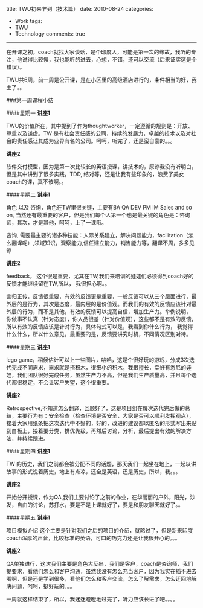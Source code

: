title: TWU初来乍到（技术篇）
date: 2010-08-24
categories:
- Work
tags:
- TWU
- Technology
comments: true
---

在开课之初，coach就找大家谈话，是个印度人，可能是第一次的缘故，我听的专注，他说得比较慢，我也能听的进去，心想，不错，还可以交流（后来证实这是个错误）。 

TWU共6周，前一周是公开课，是在小区里的高级酒店进行的，条件相当的好，我土了。。 

###第一周课程小结 

####星期一 
**讲座1**

TWU的价值所在，其中提到了作为thoughtworker，一定遵循的规则是：开放、尊重以及谦虚。TW 是有社会责任感的公司，持续的发展力，卓越的技术以及对社会的责任感让其成为业界有名的公司。呵呵，听完了，还是蛮自豪的。。。 

**讲座2**

软件交付模型，因为是第一次比较长的英语授课，讲技术的，原谅我没有听明白，但是其中讲到了很多实践，TDD, 结对等，还是让我有些印象的，浪费了美女coach的课，真不该啊。。 

####星期二 
**讲座1**

角色 以及 咨询，角色在TW里很关键，主要有BA QA DEV PM IM Sales and so on, 当然还有最重要的客户，但是我们每个人第一个也是最关键的角色是：咨询师，其次，才是其他，呵呵，上了一课哦。

咨询, 需要最主要的诸多种技能：人际关系建立，解决问题能力，facilitation（怎么翻译呢）,领域知识，观察能力,信任建立能力，销售能力等，翻译不周，多多见谅 

**讲座2**

feedback， 这个很是重要，尤其在TW,我们来培训的娃娃们必须得到coach好的反馈才能继续留在TW,所以， 我很担心啊。。

言归正传，反馈很重要，有效的反馈更是重要，一般反馈可以从三个层面进行，最外层的是行为，其次是态度，最内层的是价值观。而我们的有效的反馈应该针对最外层的行为，而不是其他，有效的反馈可以提高自信，增加生产力。举例说明， 你做事不认真（针对态度），你人品很差（针对价值观），这些都不是有效的反馈，所以有效的反馈应该是针对行为，具体句式可以是，我看到你什么行为， 我觉得什么什么，所以什么意见。最重要的是，反馈要讲究时机，不同情况区别对待。 

####星期三 
**讲座1**

lego game，稍候估计可以上一些图片，哈哈，这是个很好玩的游戏，分成3次迭代完成不同需求，需求就是搭积木，很细小的积木，我很擅长，幸好有悉尼的娃娃，我们团队很好完成任务，虽然生产力不高，但是我们生产质量高，并且每个迭代都很稳定，不会让客户失望，这个很重要。 

**讲座2**

Retrospective,不知道怎么翻译，回顾好了，这是项目组在每次迭代完后做的总结，主要行为有：安全检查（检查环境是否安全，大家是否可以顺利发挥观点），接着大家用纸条把这次迭代中不好的，好的，改进的建议都以匿名的形式写出来贴到白板上，接着要分类，排优先级，再然后讨论，分析，最后提出有效的解决方法，并持续跟进。

####星期四 
**讲座1**
 
TW 的历史，我们之前都会被分配不同的话题，那天我们一起坐在地上，一起以讲故事的形式说着历史，地上有点凉，还全是英语，还是历史，所以，我。。。 

**讲座2**

开始分开授课，作为QA,我们主要讨论了之前的作业，在华丽丽的户外，阳光，沙发，自由的讨论，苏打水，要是不是上课就好了，要是和朋友聊天就好了。。 

####星期五 
**讲座1**

项目模拟介绍  这个主要是针对我们之后的项目的介绍，就略过了，但是新来印度coach浑厚的声音，比较标准的英语，可口的巧克力还是让我很开心的。。。 

**讲座2**

QA单独进行，这次我们主要是角色大反串，我们是客户，coach是咨询师，我们提要求，看他们怎么和客户沟通，虽然我没有怎么充当客户，因为我实在插不进去嘴啊，但是还是学到很多，看他们怎么和客户交流，怎么了解需求，怎么迂回地解决问题，呵呵，挺好玩的。。。 

一周就这样结束了，所以，我迷迷瞪瞪地过完了，听力应该长进了吧。。。。 